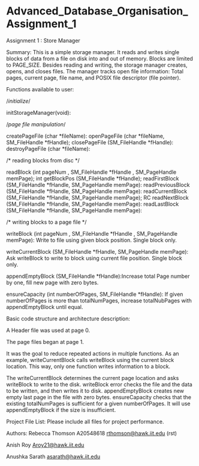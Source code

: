 # Advanced_Database_Organisation_Assignment_1
Assignment 1 : Store Manager

Summary:  This is a simple storage manager.  It reads and writes single blocks of data from a file on disk into and out of memory.  Blocks are limited to PAGE_SIZE.  Besides reading and writing, the storage manager creates, opens, and closes files.  The manager tracks open file information: Total pages, current page, file name, and POSIX file descriptor (file pointer).

Functions available to user: 

/*initialize*/

initStorageManager(void):

/*page file manipulation*/

createPageFile (char *fileName):
openPageFile (char *fileName, SM_FileHandle *fHandle); closePageFile (SM_FileHandle *fHandle): 
destroyPageFile (char *fileName):

/* reading blocks from disc */

readBlock (int pageNum , SM_FileHandle *fHandle , SM_PageHandle memPage); 
int getBlockPos (SM_FileHandle *fHandle);
readFirstBlock (SM_FileHandle *fHandle, SM_PageHandle memPage):
readPreviousBlock (SM_FileHandle *fHandle, SM_PageHandle memPage):
readCurrentBlock (SM_FileHandle *fHandle, SM_PageHandle memPage); RC readNextBlock (SM_FileHandle *fHandle, SM_PageHandle memPage):
readLastBlock (SM_FileHandle *fHandle, SM_PageHandle memPage):

/* writing blocks to a page file */

writeBlock (int pageNum , SM_FileHandle *fHandle , SM_PageHandle memPage): Write to file using given block position.  Single block only.

writeCurrentBlock (SM_FileHandle *fHandle, SM_PageHandle memPage): Ask writeBlock to write to block using current file position. Single block only.

appendEmptyBlock (SM_FileHandle *fHandle):Increase total Page number by one, fill new page with zero bytes.

ensureCapacity (int numberOfPages, SM_FileHandle *fHandle): If given numberOfPages is more than totalNumPages, increase totalNubPages with appendEmptyBlock until equal.

Basic code structure and architecture description:

A Header file was used at page 0.

The page files began at page 1.

It was the goal to reduce repeated actions in multiple functions.  As an example, writeCurrentBlock calls writeBlock using the current block location.  This way, only one function writes information to a block.

The writeCurrentBlock determines the current page location and asks writeBlock to write to the disk.  writeBlock error checks the file and the data to be written, and then writes it to disk.  appendEmptyBlock creates new empty last page in the file with zero bytes.  ensureCapacity checks that the existing totalNumPages is sufficient for a given numberOfPages.  It will use appendEmptyBlock if the size is insufficient.  


Project File List:
Please include all files for project performance.


Authors:
Rebecca Thomson
A20548618
rthomson@hawk.iit.edu
(rst)

Anish Roy
Aroy21@hawk.iit.edu


Anushka Sarath
asarath@hawk.iit.edu

